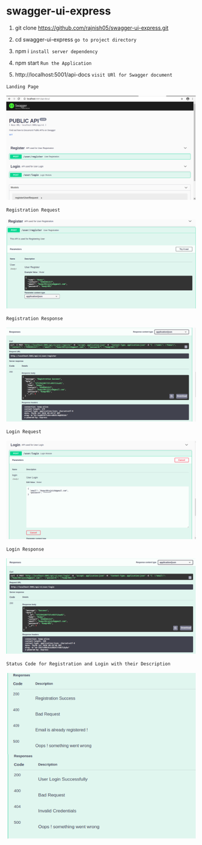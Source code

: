 # swagger-ui-express

1) git clone https://github.com/rajnish05/swagger-ui-express.git

2) cd swagger-ui-express  `go to project directory` <br />

3) npm i  `install server dependency` <br/>

4) npm start  `Run the Application` <br/>

5) http://localhost:5001/api-docs `visit URl for Swagger document`


`Landing Page`<br/><br/>
<img src = 'https://github.com/rajnish05/swagger-ui-express/blob/master/images/home.png' alt = 'home' />

`Registration Request` <br/><br/>
<img src = 'https://github.com/rajnish05/swagger-ui-express/blob/master/images/register_request.png' alt = 'register_request' />

`Registration Response` <br/><br/>
<img src = 'https://github.com/rajnish05/swagger-ui-express/blob/master/images/register_response.png' alt = 'register_response' />

`Login Request` <br/><br/>
<img src = 'https://github.com/rajnish05/swagger-ui-express/blob/master/images/login_request.png' alt = 'login_request' />

`Login Response`<br/><br/>
<img src = 'https://github.com/rajnish05/swagger-ui-express/blob/master/images/login_response.png' alt = 'login_response' />

`Status Code for Registration and Login with their Description`<br/><br/>
<img src = 'https://github.com/rajnish05/swagger-ui-express/blob/master/images/status_code.png' alt = 'status_code' />
